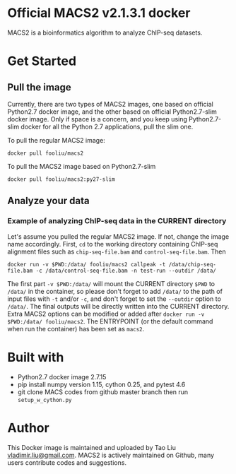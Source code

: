 # Official MACS2 v2.1.3.1 docker

MACS2 is a bioinformatics algorithm to analyze ChIP-seq datasets. 

# Get Started

## Pull the image

Currently, there are two types of MACS2 images, one based on official Python2.7 docker image, and the other based on official Python2.7-slim docker image. Only if space is a concern, and you keep using Python2.7-slim docker for all the Python 2.7 applications, pull the slim one.

To pull the regular MACS2 image:

```docker pull fooliu/macs2```

To pull the MACS2 image based on Python2.7-slim

```docker pull fooliu/macs2:py27-slim```

## Analyze your data

### Example of analyzing ChIP-seq data in the CURRENT directory

Let's assume you pulled the regular MACS2 image. If not, change the image name accordingly. First, ```cd``` to the working directory containing ChIP-seq alignment files such as ```chip-seq-file.bam``` and ```control-seq-file.bam```. Then

```docker run -v $PWD:/data/ fooliu/macs2 callpeak -t /data/chip-seq-file.bam -c /data/control-seq-file.bam -n test-run --outdir /data/```

The first part ```-v $PWD:/data/``` will mount the CURRENT directory ```$PWD``` to ```/data/``` in the container, so please don't forget to add ```/data/``` to the path of input files with ```-t``` and/or ```-c```, and don't forget to set the ```--outdir``` option to ```/data/```. The final outputs will be directly written into the CURRENT directory. Extra MACS2 options can be modified or added after ```docker run -v $PWD:/data/ fooliu/macs2```. The ENTRYPOINT (or the default command when run the container) has been set as ```macs2```.

# Built with

* Python2.7 docker image 2.7.15
* pip install numpy version 1.15, cython 0.25, and pytest 4.6 
* git clone MACS codes from github master branch then run ```setup_w_cython.py```

# Author

This Docker image is maintained and uploaded by Tao Liu <vladimir.liu@gmail.com>. MACS2 is actively maintained on Github, many users contribute codes and suggestions. 
